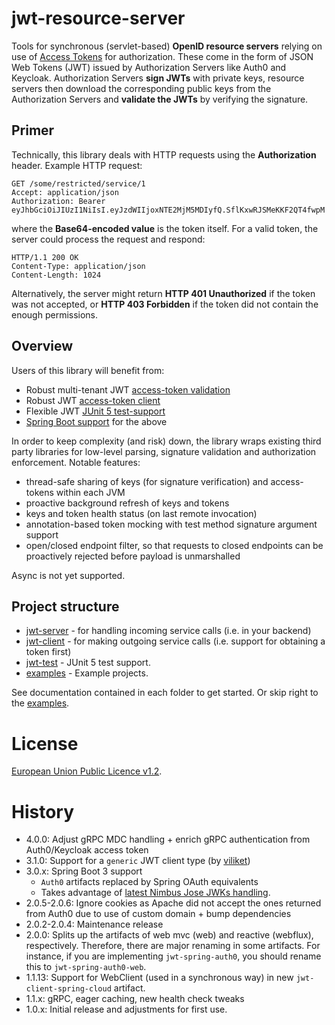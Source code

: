 # jwt-resource-server

Tools for synchronous (servlet-based) __OpenID resource servers__ relying on use of [Access Tokens]([https://auth0.com/docs/tokens/access-tokens](https://auth0.com/docs/tokens/access-tokens)) for authorization. These come in the form of JSON Web Tokens (JWT) issued by Authorization Servers like Auth0 and Keycloak. Authorization Servers __sign JWTs__ with private keys, resource servers then download the corresponding public keys from the Authorization Servers and __validate the JWTs__ by verifying the signature.

## Primer
Technically, this library deals with HTTP requests using the __Authorization__ header. Example HTTP request:

``` 
GET /some/restricted/service/1
Accept: application/json
Authorization: Bearer eyJhbGciOiJIUzI1NiIsI.eyJzdWIIjoxNTE2MjM5MDIyfQ.SflKxwRJSMeKKF2QT4fwpM
```
where the __Base64-encoded value__ is the token itself. For a valid token, the server could process the request and respond:

```
HTTP/1.1 200 OK
Content-Type: application/json
Content-Length: 1024
```

Alternatively, the server might return __HTTP 401 Unauthorized__ if the token was not accepted, or __HTTP 403 Forbidden__ if the token did not contain the enough permissions. 

## Overview
Users of this library will benefit from:

 * Robust multi-tenant JWT [access-token validation](jwt-server)
 * Robust JWT [access-token client](jwt-client)
 * Flexible JWT [JUnit 5 test-support](jwt-test)
 * [Spring Boot support](jwt-server) for the above

In order to keep complexity (and risk) down, the library wraps existing third party libraries for low-level parsing, signature validation and authorization enforcement. Notable features:

 * thread-safe sharing of keys (for signature verification) and access-tokens within each JVM
 * proactive background refresh of keys and tokens
 * keys and token health status (on last remote invocation)
 * annotation-based token mocking with test method signature argument support
 * open/closed endpoint filter, so that requests to closed endpoints can be proactively rejected before payload is unmarshalled

Async is not yet supported.

## Project structure

 * [jwt-server] - for handling incoming service calls (i.e. in your backend)
 * [jwt-client] - for making outgoing service calls (i.e. support for obtaining a token first)
 * [jwt-test] - JUnit 5 test support.
 * [examples] - Example projects.

See documentation contained in each folder to get started. Or skip right to the [examples](examples). 

# License
[European Union Public Licence v1.2](https://eupl.eu/).

# History
 - 4.0.0: Adjust gRPC MDC handling + enrich gRPC authentication from Auth0/Keycloak access token
 - 3.1.0: Support for a `generic` JWT client type (by [viliket](https://github.com/viliket))
 - 3.0.x: Spring Boot 3 support
   - `Auth0` artifacts replaced by Spring OAuth equivalents 
   - Takes advantage of [latest Nimbus Jose JWKs handling](https://connect2id.com/products/nimbus-jose-jwt/examples/enhanced-jwk-retrieval).
 - 2.0.5-2.0.6: Ignore cookies as Apache did not accept the ones returned from Auth0 due to use of custom domain + bump dependencies
 - 2.0.2-2.0.4: Maintenance release
 - 2.0.0: Splits up the artifacts of web mvc (web) and reactive (webflux), respectively. Therefore, there are major renaming in some artifacts. For instance, if you are implementing `jwt-spring-auth0`, you should rename this to `jwt-spring-auth0-web`. 
 - 1.1.13: Support for WebClient (used in a synchronous way) in new `jwt-client-spring-cloud` artifact.
 - 1.1.x: gRPC, eager caching, new health check tweaks
 - 1.0.x: Initial release and adjustments for first use. 

[jwk]:                    jwt-server/jwk
[jwt-verifier]:           jwt-server/jwk-verifier
[jwt-server]:             jwt-server
[jwt-client]:             jwt-client
[jwt-test]:               jwt-test
[java-jwt]:               https://github.com/auth0/java-jwt
[examples]:               examples

